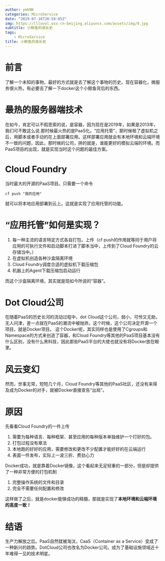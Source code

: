 ```yaml
---
author: ymkNK
categories: MicroService
date: "2019-07-16T20:58:05Z"
img: https://lllovol.oss-cn-beijing.aliyuncs.com/assets/img/9.jpg
subtitle: 小鲸鱼的成长史
tags: 
    - MicroService
title: 小鲸鱼的成长史
---
```

# 前言
了解一个未知的事物，最好的方式就是去了解这个事物的历史。现在容器化，微服务很火热，有必要去了解一下docker这个小鲸鱼背后的东西。

# 最热的服务器端技术
在如今，肯定可以不假思索的说，是容器，因为现在是2019年，如果是2013年，我们可不敢这么说.那时候最火热的是PaaS化。“应用托管”，那时候租了虚拟机之后，用脚本或者手动的在上面部署应用。这样部署应用就会有本地环境和云端环境不一致的问题，因此，那时候的公司，拼的就是，谁能更好的模拟云端的环境。而PaaS项目的出现，就是实现当时这个问题的最佳方案。

# Cloud Foundry
当时最大的开源的PaaS项目。只需要一个命令

`cf push "我的应用"`

就可以将本地应用部署到云上。这就是实现了应用托管的功能。

# “应用托管”如何是实现？
1. 每一种主流的语言特定方式各自打包，上传（cf push的作用就等同于用户将应用的可执行文件和启动脚本打进了脚本当中，上传到了Cloud Foundry的云存储当中。）
2. 在虚拟机创造各种沙盒隔离环境
3. Cloud Foundry调度合适的虚拟机下载压缩包
4. 机器上的Agent下载压缩包启动运行

而这个沙盒隔离环境，其实就是现如今所说的“容器”。

# Dot Cloud公司
在随着PaaS的历史长河的流动过程中，dot Cloud这个公司，弱小，可怜又无助，无人问津，差一点就在PaaS的潮流中被抛弃。这个时候，这个公司决定开源一个项目，就是Docker项目。
这个Docker呢，其实同样也是使用了Cgroups和Namespace的方式来创造了容器，和Cloud Foundry等其他的PaaS项目基本没有什么区别，没有什么黑科技，因此那些PaaS平台的大佬也就没有将Docker放在眼里。

# 风云变幻
然而，世事无常，短短几个月，Cloud Foundry等其他的PaaS社区，还没有来得及成为Docker的对手，就被Docker直接宣告“出局”。

# 原因
先看看Cloud Foundry的一件上传
1. 需要为每种语言、每种框架、甚至应用的每种版本单独维护一个打好的包。
1. 打包过程没有章法
1. 本地跑的好好的应用，需要修改和更改不少配置才能好好的在云端运行
1. 表面一件发布，实际上一波三折、费劲心力  

Docker成功，就是靠着Docker镜像，这个看起来无足轻重的一部分，但是却提供了一种非常方便的打包机制
1. 完整操作系统的文件和目录
2. 完全不需要任何配置和修改

这样做了之后，就是docker能够成功的精髓，那就是实现了**本地环境和云端环境的高度一致！**

# 结语
生产力解放之后。PaaS自然就被淘汰，CaaS（Container as a Service）变成了一种新兴的趋势。DotCloud公司也改名为Docker公司。成为了基础设施领域近十年难得一见的技术明星。





